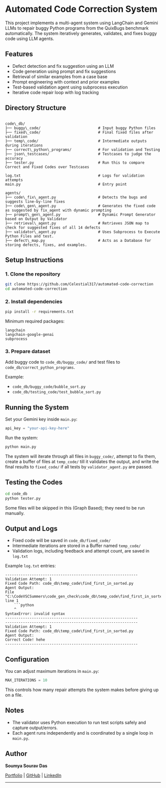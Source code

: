 
# Automated Code Correction System

This project implements a multi-agent system using LangChain and Gemini LLMs to repair buggy Python programs from the QuixBugs benchmark automatically. The system iteratively generates, validates, and fixes buggy code using LLM agents.

## Features

- Defect detection and fix suggestion using an LLM
- Code generation using prompt and fix suggestions
- Retrieval of similar examples from a case base
- Prompt engineering with context and prior examples
- Test-based validation agent using subprocess execution
- Iterative code repair loop with log tracking

## Directory Structure

```

code\_db/
├── buggy\_code/                          # Input buggy Python files
├── fixed\_code/                          # Final fixed files after validation
├── temp\_code/                           # Intermediate outputs during iterations
├── correct\_python\_programs/            # For validation and Testing
├── json\_testcases/                      # Testcases to judge the accuracy
├── tester.py                             # Run this to compare Correct and Fixed Codes over Testcases

log.txt                                   # Logs for validation attempts
main.py                                   # Entry point

agents/
├── code\_fix\_agent.py                   # Detects the bugs and suggests line-by-line fixes
├── code\_gen\_agent.py                   # Generates the fixed code as suggested by fix_agent with dynamic prompting
├── prompt\_gen\_agent.py                 # Dynamic Prompt Generator based on Output by Validator
├── retrieval\_agent.py                   # Retrieves JSON map to check for suggested fixes of all 14 defects
├── validator\_agent.py                   # Uses Subprocess to Execute Python Files and test.
├── defect\_map.py                        # Acts as a Database for storing defects, fixes, and examples.

````

## Setup Instructions

### 1. Clone the repository

```bash
git clone https://github.com/Celestial317/automated-code-correction
cd automated-code-correction
````

### 2. Install dependencies

```bash
pip install -r requirements.txt
```

Minimum required packages:

```
langchain
langchain-google-genai
subprocess
```

### 3. Prepare dataset

Add buggy code to `code_db/buggy_code/` and test files to `code_db/correct_python_programs`.

Example:

* `code_db/buggy_code/bubble_sort.py`
* `code_db/testing_code/test_bubble_sort.py`

## Running the System

Set your Gemini key inside `main.py`:

```python
api_key = "your-api-key-here"
```

Run the system:

```bash
python main.py
```

The system will iterate through all files in `buggy_code/`, attempt to fix them, create a buffer of files at `temp_code/` till it validates the output, and write the final results to `fixed_code/` if all tests by `validator_agent.py` are passed.

## Testing the Codes

```bash
cd code_db
python tester.py
```
Some files will be skipped in this (Graph Based); they need to be run manually.


## Output and Logs

* Fixed code will be saved in `code_db/fixed_code/`
* Intermediate iterations are stored in a Buffer named `temp_code/`
* Validation logs, including feedback and attempt count, are saved in `log.txt`

Example `log.txt` entries:

```
------------------------------------------------------------
Validation Attempt: 1
Fixed Code Path: code_db\temp_code\find_first_in_sorted.py
Agent Output:
File "C:\CodeVSCSummers\code_gen_check\code_db\temp_code\find_first_in_sorted.py", line 1
    ```python
    ^
SyntaxError: invalid syntax
------------------------------------------------------------
------------------------------------------------------------
Validation Attempt: 1
Fixed Code Path: code_db\temp_code\find_first_in_sorted.py
Agent Output:
Correct Code! hehe
------------------------------------------------------------
```

## Configuration

You can adjust maximum iterations in `main.py`:

```python
MAX_ITERATIONS = 10
```

This controls how many repair attempts the system makes before giving up on a file.

## Notes

* The validator uses Python execution to run test scripts safely and capture output/errors.
* Each agent runs independently and is coordinated by a single loop in `main.py`.

## Author

**Soumya Sourav Das**

[Portfolio](https://soumya-sourav-portfolio.vercel.app/) | [GitHub](https://github.com/Celestial317) | [LinkedIn](https://www.linkedin.com/in/soumyasouravdas/)


---
